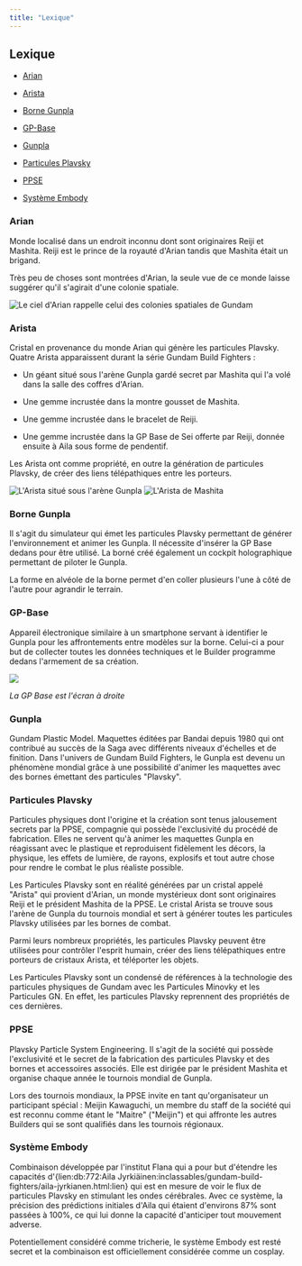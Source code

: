```yaml
---
title: "Lexique"
---
```


Lexique
-------


- [Arian](#arian)
  
- [Arista](#arista)
  
- [Borne Gunpla](#borne-gunpla)
  
- [GP-Base](#gp-base)
  
- [Gunpla](#gunpla)
  
- [Particules Plavsky](#particules-plavsky)
  
- [PPSE](#ppse)
  
- [Système Embody](#systeme-embody)



### Arian


Monde localisé dans un endroit inconnu dont sont originaires Reiji et Mashita. Reiji est le prince de la royauté d'Arian tandis que Mashita était un brigand. 
  
Très peu de choses sont montrées d'Arian, la seule vue de ce monde laisse suggérer qu'il s'agirait d'une colonie spatiale.


![Le ciel d'Arian rappelle celui des colonies spatiales de Gundam](/images/stories/saga/gundambf/lexique/arian.jpg)


### Arista


Cristal en provenance du monde Arian qui génère les particules Plavsky. Quatre Arista apparaissent durant la série Gundam Build Fighters : 
  
- Un géant situé sous l'arène Gunpla gardé secret par Mashita qui l'a volé dans la salle des coffres d'Arian.
  
- Une gemme incrustée dans la montre gousset de Mashita.
  
- Une gemme incrustée dans le bracelet de Reiji.
  
- Une gemme incrustée dans la GP Base de Sei offerte par Reiji, donnée ensuite à Aila sous forme de pendentif.
  
Les Arista ont comme propriété, en outre la génération de particules Plavsky, de créer des liens télépathiques entre les porteurs.


![L'Arista situé sous l'arène Gunpla](/images/stories/saga/gundambf/lexique/arista.jpg) ![L'Arista de Mashita](/images/stories/saga/gundambf/lexique/arista2.jpg)


### Borne Gunpla


Il s'agit du simulateur qui émet les particules Plavsky permettant de générer l'environnement et animer les Gunpla. Il nécessite d'insérer la GP Base dedans pour être utilisé. La borné créé également un cockpit holographique permettant de piloter le Gunpla.
  
La forme en alvéole de la borne permet d'en coller plusieurs l'une à côté de l'autre pour agrandir le terrain.



### GP-Base


Appareil électronique similaire à un smartphone servant à identifier le Gunpla pour les affrontements entre modèles sur la borne. Celui-ci a pour but de collecter toutes les données techniques et le Builder programme dedans l'armement de sa création.


![](/images/stories/saga/gundambf/lexique/gp-base.jpg)
  
*La GP Base est l'écran à droite*
### Gunpla


Gundam Plastic Model. Maquettes éditées par Bandai depuis 1980 qui ont contribué au succès de la Saga avec différents niveaux d'échelles et de finition. Dans l'univers de Gundam Build Fighters, le Gunpla est devenu un phénomène mondial grâce à une possibilité d'animer les maquettes avec des bornes émettant des particules "Plavsky".


### Particules Plavsky


Particules physiques dont l'origine et la création sont tenus jalousement secrets par la PPSE, compagnie qui possède l'exclusivité du procédé de fabrication. Elles ne servent qu'à animer les maquettes Gunpla en réagissant avec le plastique et reproduisent fidèlement les décors, la physique, les effets de lumière, de rayons, explosifs et tout autre chose pour rendre le combat le plus réaliste possible.
  
Les Particules Plavsky sont en réalité générées par un cristal appelé "Arista" qui provient d'Arian, un monde mystérieux dont sont originaires Reiji et le président Mashita de la PPSE. Le cristal Arista se trouve sous l'arène de Gunpla du tournois mondial et sert à générer toutes les particules Plavsky utilisées par les bornes de combat.
  
Parmi leurs nombreux propriétés, les particules Plavsky peuvent être utilisées pour contrôler l'esprit humain, créer des liens télépathiques entre porteurs de cristaux Arista, et téléporter les objets.


Les Particules Plavsky sont un condensé de références à la technologie des particules physiques de Gundam avec les Particules Minovky et les Particules GN. En effet, les particules Plavsky reprennent des propriétés de ces dernières.


### PPSE


Plavsky Particle System Engineering. Il s'agit de la société qui possède l'exclusivité et le secret de la fabrication des particules Plavsky et des bornes et accessoires associés. Elle est dirigée par le président Mashita et organise chaque année le tournois mondial de Gunpla. 
  
Lors des tournois mondiaux, la PPSE invite en tant qu'organisateur un participant spécial : Meijin Kawaguchi, un membre du staff de la société qui est reconnu comme étant le "Maitre" ("Meijin") et qui affronte les autres Builders qui se sont qualifiés dans les tournois régionaux. 



### Système Embody


Combinaison développée par l'institut Flana qui a pour but d'étendre les capacités d'{lien:db:772:Aila Jyrkiäinen:inclassables/gundam-build-fighters/aila-jyrkianen.html:lien} qui est en mesure de voir le flux de particules Plavsky en stimulant les ondes cérébrales. Avec ce système, la précision des prédictions initiales d'Aila qui étaient d'environs 87% sont passées à 100%, ce qui lui donne la capacité d'anticiper tout mouvement adverse.
  
Potentiellement considéré comme tricherie, le système Embody est resté secret et la combinaison est officiellement considérée comme un cosplay.



